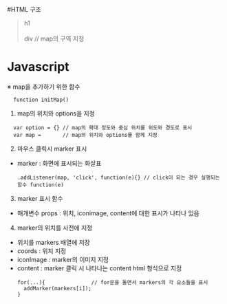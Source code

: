 #HTML 구조
> h1 <br><br>
> div // map의 구역 지정


# Javascript
※ map을 추가하기 위한 함수
```
  function initMap()
```
1) map의 위치와 options을 지정
```
  var option = {} // map의 확대 정도와 중심 위치를 위도와 경도로 표시
  var map =       // map의 위치와 options를 함께 지정
```  
2) 마우스 클릭시 marker 표시

- marker : 화면에 표시되는 화살표


  ```
  .addListener(map, 'click', function(e){} // click이 되는 경우 실행되는 함수 function(e)
  ```
3) marker 표시 함수


- 매개변수 props : 위치, iconimage, content에 대한 표시가 나타나 있음
  
  
4) marker의 위치를 사전에 지정
- 위치를 markers 배열에 저장
- coords : 위치 지정
- iconImage : marker의 이미지 지정
- content : marker 클릭 시 나타나는 content html 형식으로 지정
  ```
  for(...){               // for문을 돌면서 markers의 각 요소들을 표시
    addMarker(markers[i]);
  } 
  ```

